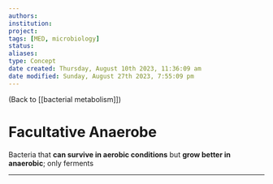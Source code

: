 ```yaml
---
authors: 
institution: 
project: 
tags: [MED, microbiology]
status: 
aliases: 
type: Concept
date created: Thursday, August 10th 2023, 11:36:09 am
date modified: Sunday, August 27th 2023, 7:55:09 pm
---
```


(Back to [[bacterial metabolism]])

# Facultative Anaerobe

Bacteria that **can survive in aerobic conditions** but **grow better in anaerobic**; only ferments

---
